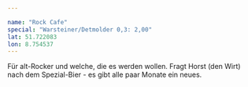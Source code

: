 ```yaml
---

name: "Rock Cafe"
special: "Warsteiner/Detmolder 0,3: 2,00"
lat: 51.722083
lon: 8.754537
---
```


Für alt-Rocker und welche, die es werden wollen. Fragt Horst (den Wirt) nach dem Spezial-Bier - es gibt alle paar Monate ein neues.
